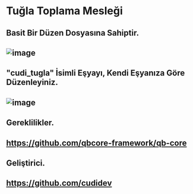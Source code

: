 # Tuğla Toplama Mesleği
## Basit Bir Düzen Dosyasına Sahiptir.
## ![image](https://github.com/user-attachments/assets/30a6d975-f0dc-4f4b-b16a-bfa86dc0a451)
## "cudi_tugla" İsimli Eşyayı, Kendi Eşyanıza Göre Düzenleyiniz.
## ![image](https://github.com/user-attachments/assets/ab26e0e4-3e51-4110-861d-b8ad5bbc0a59)
## Gereklilikler.
## https://github.com/qbcore-framework/qb-core
## Geliştirici.
## https://github.com/cudidev
